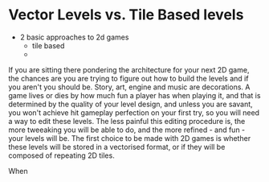 # Vector Levels vs. Tile Based levels

- 2 basic approaches to 2d games
    - tile based
    - 

If you are sitting there pondering the architecture for your next 2D game, the chances are you are trying to figure out how to build the levels and if you aren't you should be. Story, art, engine and music are decorations. A game lives or dies by how much fun a player has when playing it, and that is determined by the quality of your level design, and unless you are savant, you won't achieve hit gameplay perfection on your first try, so you will need a way to edit these levels.  The less painful this editing procedure is, the more tweeaking you will be able to do, and the more refined - and fun - your levels will be. The first choice to be made with 2D games is whether these levels will be stored in a vectorised format, or if they will be composed of repeating 2D tiles.

When 
